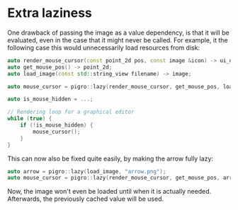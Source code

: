 # Extra laziness
One drawback of passing the image as a value dependency, is that it will be evaluated, even in the case that it might never be called. For example, it the following case this would unnecessarily load resources from disk:
```cpp
auto render_mouse_cursor(const point_2d pos, const image &icon) -> ui_object;
auto get_mouse_pos() -> point_2d;
auto load_image(const std::string_view filename) -> image;

auto mouse_cursor = pigro::lazy(render_mouse_cursor, get_mouse_pos, load_image("arrow.png"));

auto is_mouse_hidden = ...;

// Rendering loop for a graphical editor
while (true) {
    if (!is_mouse_hidden) {
        mouse_cursor();
    }
}
```

This can now also be fixed quite easily, by making the arrow fully lazy:
```cpp
auto arrow = pigro::lazy(load_image, "arrow.png");
auto mouse_cursor = pigro::lazy(render_mouse_cursor, get_mouse_pos, arrow);
```

Now, the image won't even be loaded until when it is actually needed. Afterwards, the previously cached value will be used.
